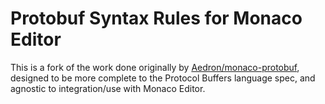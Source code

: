 # Protobuf Syntax Rules for Monaco Editor

This is a fork of the work done originally by [Aedron/monaco-protobuf](https://github.com/Aedron/monaco-protobuf), designed to be more complete to the Protocol Buffers language spec, and agnostic to integration/use with Monaco Editor.